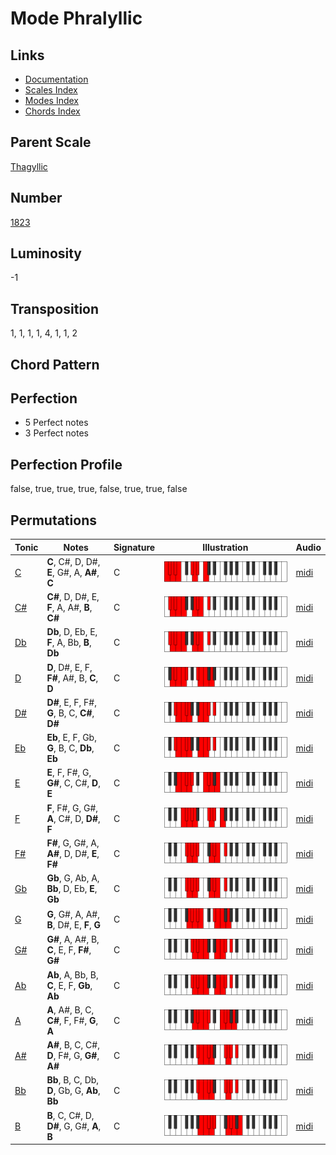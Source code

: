 # Mode Phralyllic

## Links

- [Documentation](README.md)
- [Scales Index](Scales.md)
- [Modes Index](Modes.md)
- [Chords Index](Chords.md)

## Parent Scale

[Thagyllic](ScaleThagyllic.md)

## Number

[1823](https://ianring.com/musictheory/scales/1823)

## Luminosity

-1

## Transposition

1, 1, 1, 1, 4, 1, 1, 2

## Chord Pattern



## Perfection

- 5 Perfect notes
- 3 Perfect notes

## Perfection Profile

false, true, true, true, false, true, true, false

## Permutations

| Tonic | Notes | Signature | Illustration | Audio |
|-------|-------|-----------|--------------|-------|
| [C](ModeCNaturalPhralyllic.md) | **C**, C#, D, D#, **E**, G#, A, **A#**, **C** | C | ![CNaturalPhralyllic](ModeCNaturalPhralyllic.png) | [midi](https://github.com/edipermadi/music/blob/main/docs/ModeCNaturalPhralyllic.mid?raw=true) |
| [C#](ModeCSharpPhralyllic.md) | **C#**, D, D#, E, **F**, A, A#, **B**, **C#** | C | ![CSharpPhralyllic](ModeCSharpPhralyllic.png) | [midi](https://github.com/edipermadi/music/blob/main/docs/ModeCSharpPhralyllic.mid?raw=true) |
| [Db](ModeDFlatPhralyllic.md) | **Db**, D, Eb, E, **F**, A, Bb, **B**, **Db** | C | ![DFlatPhralyllic](ModeDFlatPhralyllic.png) | [midi](https://github.com/edipermadi/music/blob/main/docs/ModeDFlatPhralyllic.mid?raw=true) |
| [D](ModeDNaturalPhralyllic.md) | **D**, D#, E, F, **F#**, A#, B, **C**, **D** | C | ![DNaturalPhralyllic](ModeDNaturalPhralyllic.png) | [midi](https://github.com/edipermadi/music/blob/main/docs/ModeDNaturalPhralyllic.mid?raw=true) |
| [D#](ModeDSharpPhralyllic.md) | **D#**, E, F, F#, **G**, B, C, **C#**, **D#** | C | ![DSharpPhralyllic](ModeDSharpPhralyllic.png) | [midi](https://github.com/edipermadi/music/blob/main/docs/ModeDSharpPhralyllic.mid?raw=true) |
| [Eb](ModeEFlatPhralyllic.md) | **Eb**, E, F, Gb, **G**, B, C, **Db**, **Eb** | C | ![EFlatPhralyllic](ModeEFlatPhralyllic.png) | [midi](https://github.com/edipermadi/music/blob/main/docs/ModeEFlatPhralyllic.mid?raw=true) |
| [E](ModeENaturalPhralyllic.md) | **E**, F, F#, G, **G#**, C, C#, **D**, **E** | C | ![ENaturalPhralyllic](ModeENaturalPhralyllic.png) | [midi](https://github.com/edipermadi/music/blob/main/docs/ModeENaturalPhralyllic.mid?raw=true) |
| [F](ModeFNaturalPhralyllic.md) | **F**, F#, G, G#, **A**, C#, D, **D#**, **F** | C | ![FNaturalPhralyllic](ModeFNaturalPhralyllic.png) | [midi](https://github.com/edipermadi/music/blob/main/docs/ModeFNaturalPhralyllic.mid?raw=true) |
| [F#](ModeFSharpPhralyllic.md) | **F#**, G, G#, A, **A#**, D, D#, **E**, **F#** | C | ![FSharpPhralyllic](ModeFSharpPhralyllic.png) | [midi](https://github.com/edipermadi/music/blob/main/docs/ModeFSharpPhralyllic.mid?raw=true) |
| [Gb](ModeGFlatPhralyllic.md) | **Gb**, G, Ab, A, **Bb**, D, Eb, **E**, **Gb** | C | ![GFlatPhralyllic](ModeGFlatPhralyllic.png) | [midi](https://github.com/edipermadi/music/blob/main/docs/ModeGFlatPhralyllic.mid?raw=true) |
| [G](ModeGNaturalPhralyllic.md) | **G**, G#, A, A#, **B**, D#, E, **F**, **G** | C | ![GNaturalPhralyllic](ModeGNaturalPhralyllic.png) | [midi](https://github.com/edipermadi/music/blob/main/docs/ModeGNaturalPhralyllic.mid?raw=true) |
| [G#](ModeGSharpPhralyllic.md) | **G#**, A, A#, B, **C**, E, F, **F#**, **G#** | C | ![GSharpPhralyllic](ModeGSharpPhralyllic.png) | [midi](https://github.com/edipermadi/music/blob/main/docs/ModeGSharpPhralyllic.mid?raw=true) |
| [Ab](ModeAFlatPhralyllic.md) | **Ab**, A, Bb, B, **C**, E, F, **Gb**, **Ab** | C | ![AFlatPhralyllic](ModeAFlatPhralyllic.png) | [midi](https://github.com/edipermadi/music/blob/main/docs/ModeAFlatPhralyllic.mid?raw=true) |
| [A](ModeANaturalPhralyllic.md) | **A**, A#, B, C, **C#**, F, F#, **G**, **A** | C | ![ANaturalPhralyllic](ModeANaturalPhralyllic.png) | [midi](https://github.com/edipermadi/music/blob/main/docs/ModeANaturalPhralyllic.mid?raw=true) |
| [A#](ModeASharpPhralyllic.md) | **A#**, B, C, C#, **D**, F#, G, **G#**, **A#** | C | ![ASharpPhralyllic](ModeASharpPhralyllic.png) | [midi](https://github.com/edipermadi/music/blob/main/docs/ModeASharpPhralyllic.mid?raw=true) |
| [Bb](ModeBFlatPhralyllic.md) | **Bb**, B, C, Db, **D**, Gb, G, **Ab**, **Bb** | C | ![BFlatPhralyllic](ModeBFlatPhralyllic.png) | [midi](https://github.com/edipermadi/music/blob/main/docs/ModeBFlatPhralyllic.mid?raw=true) |
| [B](ModeBNaturalPhralyllic.md) | **B**, C, C#, D, **D#**, G, G#, **A**, **B** | C | ![BNaturalPhralyllic](ModeBNaturalPhralyllic.png) | [midi](https://github.com/edipermadi/music/blob/main/docs/ModeBNaturalPhralyllic.mid?raw=true) |
